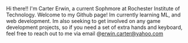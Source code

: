 Hi there!! I'm Carter Erwin, a current Sophmore at Rochester Institute of Technology.
Welcome to my Github page! Im currently learning ML, and web development.
Im also seeking to get involved on any game development projects, so if you need a set of extra hands and keyboard,
feel free to reach out to me via email @erwin.carter@yahoo.com
